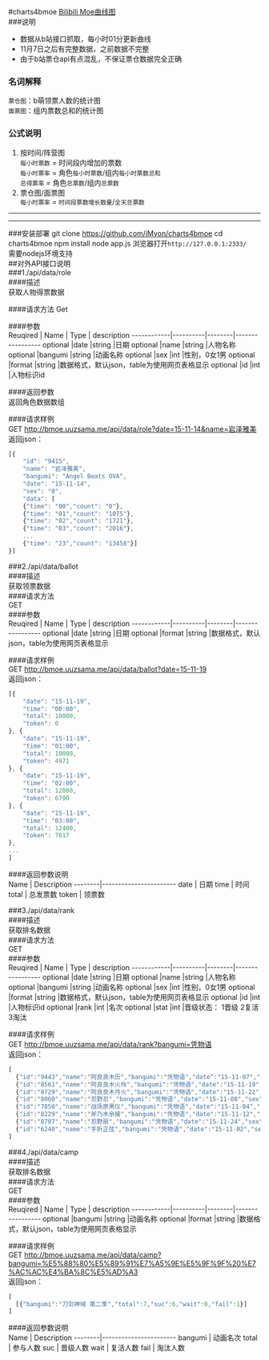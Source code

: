 #charts4bmoe
[Bilibili Moe曲线图](http://bmoe.uuzsama.me/)  
###说明  
* 数据从b站接口抓取，每小时01分更新曲线  
* 11月7日之后有完整数据，之前数据不完整
* 由于b站票仓api有点混乱，不保证票仓数据完全正确

### 名词解释  
`票仓图`：b萌领票人数的统计图  
`面票图`：组内票数总和的统计图  

### 公式说明  
1. 按时间/阵营图  
`每小时票数` = 时间段内增加的票数  
`每小时票率` = 角色`每小时票数`/组内`每小时票数总和`  
`总得票率` = 角色`总票数`/组内`总票数`  
2. 票仓图/面票图  
`每小时票率` = `时间段票数增长数量`/`全天总票数`  

------------------------------------------------------------



------------------------------------------------------------

###安装部署
    git clone https://github.com/iMyon/charts4bmoe
    cd charts4bmoe
    npm install
    node app.js
浏览器打开`http://127.0.0.1:2333/`  
需要nodejs环境支持  
##对外API接口说明  
###1./api/data/role  
####描述  
获取人物得票数据

####请求方法
Get

####参数  
Reuqired    |   Name   |  Type  |  description
------------|----------|--------|-----------------
optional    |date      |string  |日期
optional    |name      |string  |人物名称
optional    |bangumi   |string  |动画名称
optional    |sex       |int     |性别，0女1男
optional    |format    |string  |数据格式，默认json，table为使用网页表格显示
optional    |id        |int     |人物标识id

####返回参数  
返回角色数据数组

####请求样例  
GET     http://bmoe.uuzsama.me/api/data/role?date=15-11-14&name=岩泽雅美  
返回json：

```js
[{
    "id": "9415",
    "name": "岩泽雅美",
    "bangumi": "Angel Beats OVA",
    "date": "15-11-14",
    "sex": "0",
    "data": [
    {"time": "00","count": "0"}, 
    {"time": "01","count": "1075"}, 
    {"time": "02","count": "1721"}, 
    {"time": "03","count": "2016"}, 
    ...
    {"time": "23","count": "13458"}]
}]
```

###2./api/data/ballot  
####描述  
获取领票数据  
####请求方法  
GET  
####参数  
Reuqired    |   Name   |  Type  |  description
------------|----------|--------|-----------------
optional    |date      |string  |日期
optional    |format    |string  |数据格式，默认json，table为使用网页表格显示

####请求样例  
GET     http://bmoe.uuzsama.me/api/data/ballot?date=15-11-19  
返回json：  
```js
[{
    "date": "15-11-19",
    "time": "00:00",
    "total": 10000,
    "token": 0
}, {
    "date": "15-11-19",
    "time": "01:00",
    "total": 10000,
    "token": 4971
}, {
    "date": "15-11-19",
    "time": "02:00",
    "total": 12000,
    "token": 6790
}, {
    "date": "15-11-19",
    "time": "03:00",
    "total": 12400,
    "token": 7617
},
... 
]

```

####返回参数说明  
Name    |   Description
--------|-----------------------
date    |   日期
time    |   时间
total   |   总发票数
token   |   领票数

###3./api/data/rank  
####描述  
获取排名数据  
####请求方法  
GET  
####参数  
Reuqired    |   Name   |  Type  |  description
------------|----------|--------|-----------------
optional    |date      |string  |日期
optional    |name      |string  |人物名称
optional    |bangumi   |string  |动画名称
optional    |sex       |int     |性别，0女1男
optional    |format    |string  |数据格式，默认json，table为使用网页表格显示
optional    |id        |int     |人物标识id
optional    |rank      |int     |名次
optional    |stat      |int     |晋级状态： 1晋级 2复活 3淘汰

####请求样例  
GET     http://bmoe.uuzsama.me/api/data/rank?bangumi=凭物语  
返回json：  
```js
[
  {"id":"9443","name":"阿良良木历","bangumi":"凭物语","date":"15-11-07","sex":"1","count":"37523","rank":1},
  {"id":"8561","name":"阿良良木火怜","bangumi":"凭物语","date":"15-11-19","sex":"0","count":"16469","rank":1},
  {"id":"8729","name":"阿良良木月火","bangumi":"凭物语","date":"15-11-22","sex":"0","count":"23990","rank":3},
  {"id":"8060","name":"忍野忍","bangumi":"凭物语","date":"15-11-08","sex":"0","count":"23730","rank":3},
  {"id":"7850","name":"战场原黑仪","bangumi":"凭物语","date":"15-11-04","sex":"0","count":"18471","rank":3},
  {"id":"8229","name":"斧乃木余接","bangumi":"凭物语","date":"15-11-12","sex":"0","count":"12482","rank":5},
  {"id":"8787","name":"忍野扇","bangumi":"凭物语","date":"15-11-24","sex":"0","count":"8590","rank":7},
  {"id":"6240","name":"手折正弦","bangumi":"凭物语","date":"15-11-02","sex":"1","count":"963","rank":18}
]

```

###4./api/data/camp  
####描述  
获取排名数据  
####请求方法  
GET  
####参数  
Reuqired    |   Name   |  Type  |  description
------------|----------|--------|-----------------
optional    |bangumi   |string  |动画名称
optional    |format    |string  |数据格式，默认json，table为使用网页表格显示

####请求样例  
GET     http://bmoe.uuzsama.me/api/data/camp?bangumi=%E5%88%80%E5%89%91%E7%A5%9E%E5%9F%9F%20%E7%AC%AC%E4%BA%8C%E5%AD%A3  
返回json：  
```js
[
  [{"bangumi":"刀剑神域 第二季","total":7,"suc":6,"wait":0,"fail":1}]
]

```

####返回参数说明  
Name    |   Description
--------|-----------------------
bangumi |   动画名次
total   |   参与人数
suc     |   晋级人数
wait    |   复活人数
fail    |   淘汰人数
